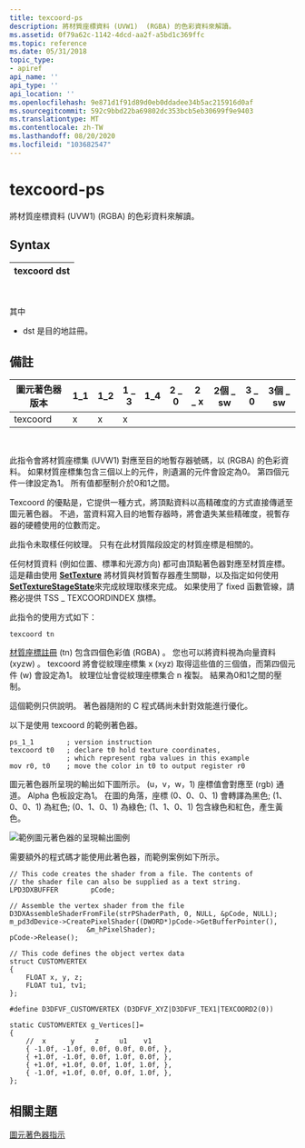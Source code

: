 ```yaml
---
title: texcoord-ps
description: 將材質座標資料 (UVW1)  (RGBA) 的色彩資料來解讀。
ms.assetid: 0f79a62c-1142-4dcd-aa2f-a5bd1c369ffc
ms.topic: reference
ms.date: 05/31/2018
topic_type:
- apiref
api_name: ''
api_type: ''
api_location: ''
ms.openlocfilehash: 9e871d1f91d89d0eb0ddadee34b5ac215916d0af
ms.sourcegitcommit: 592c9bbd22ba69802dc353bcb5eb30699f9e9403
ms.translationtype: MT
ms.contentlocale: zh-TW
ms.lasthandoff: 08/20/2020
ms.locfileid: "103682547"
---
```

# <a name="texcoord---ps"></a>texcoord-ps

將材質座標資料 (UVW1)  (RGBA) 的色彩資料來解讀。

## <a name="syntax"></a>Syntax



| texcoord dst |
|--------------|



 

其中

-   dst 是目的地註冊。

## <a name="remarks"></a>備註



| 圖元著色器版本 | 1\_1 | 1\_2 | 1 \_ 3 | 1\_4 | 2 \_ 0 | 2 \_ x | 2個 \_ sw | 3 \_ 0 | 3個 \_ sw |
|-----------------------|------|------|------|------|------|------|-------|------|-------|
| texcoord              | x    | x    | x    |      |      |      |       |      |       |



 

此指令會將材質座標集 (UVW1) 對應至目的地暫存器號碼，以 (RGBA) 的色彩資料。 如果材質座標集包含三個以上的元件，則遺漏的元件會設定為0。 第四個元件一律設定為1。 所有值都壓制介於0和1之間。

Texcoord 的優點是，它提供一種方式，將頂點資料以高精確度的方式直接傳遞至圖元著色器。 不過，當資料寫入目的地暫存器時，將會遺失某些精確度，視暫存器的硬體使用的位數而定。

此指令未取樣任何紋理。 只有在此材質階段設定的材質座標是相關的。

任何材質資料 (例如位置、標準和光源方向) 都可由頂點著色器對應至材質座標。 這是藉由使用 [**SetTexture**](/windows/desktop/direct3d9/id3dxbaseeffect--settexture) 將材質與材質暫存器產生關聯，以及指定如何使用 [**SetTextureStageState**](/windows/desktop/api/d3d9helper/nf-d3d9helper-idirect3ddevice9-settexturestagestate)來完成紋理取樣來完成。 如果使用了 fixed 函數管線，請務必提供 TSS \_ TEXCOORDINDEX 旗標。

此指令的使用方式如下：


```
texcoord tn
```



[材質座標註冊](dx9-graphics-reference-asm-ps-registers-texture-coordinate.md) (tn) 包含四個色彩值 (RGBA) 。 您也可以將資料視為向量資料 (xyzw) 。 texcoord 將會從紋理座標集 x (xyz) 取得這些值的三個值，而第四個元件 (w) 會設定為1。 紋理位址會從紋理座標集合 n 複製。 結果為0和1之間的壓制。

這個範例只供說明。 著色器隨附的 C 程式碼尚未針對效能進行優化。

以下是使用 texcoord 的範例著色器。


```
ps_1_1        ; version instruction
texcoord t0   ; declare t0 hold texture coordinates, 
              ; which represent rgba values in this example
mov r0, t0    ; move the color in t0 to output register r0
```



圖元著色器所呈現的輸出如下圖所示。  (u，v，w，1) 座標值會對應至 (rgb) 通道。 Alpha 色板設定為1。 在圖的角落，座標 (0、0、0、1) 會轉譯為黑色; (1、0、0、1) 為紅色; (0、1、0、1) 為綠色; (1、1、0、1) 包含綠色和紅色，產生黃色。

![範例圖元著色器的呈現輸出圖例](images/pstexcoord.jpg)

需要額外的程式碼才能使用此著色器，而範例案例如下所示。


```
// This code creates the shader from a file. The contents of  
// the shader file can also be supplied as a text string.
LPD3DXBUFFER        pCode;

// Assemble the vertex shader from the file
D3DXAssembleShaderFromFile(strPShaderPath, 0, NULL, &pCode, NULL);
m_pd3dDevice->CreatePixelShader((DWORD*)pCode->GetBufferPointer(),
                   &m_hPixelShader);
pCode->Release();

// This code defines the object vertex data
struct CUSTOMVERTEX
{
    FLOAT x, y, z;
    FLOAT tu1, tv1;
};

#define D3DFVF_CUSTOMVERTEX (D3DFVF_XYZ|D3DFVF_TEX1|TEXCOORD2(0))

static CUSTOMVERTEX g_Vertices[]=
{
    //  x      y     z     u1    v1   
    { -1.0f, -1.0f, 0.0f, 0.0f, 0.0f, },
    { +1.0f, -1.0f, 0.0f, 1.0f, 0.0f, },
    { +1.0f, +1.0f, 0.0f, 1.0f, 1.0f, },
    { -1.0f, +1.0f, 0.0f, 0.0f, 1.0f, },
};
```



## <a name="related-topics"></a>相關主題

<dl> <dt>

[圖元著色器指示](dx9-graphics-reference-asm-ps-instructions.md)
</dt> </dl>

 

 